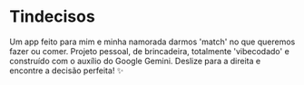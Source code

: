 # Tindecisos
Um app feito para mim e minha namorada darmos 'match' no que queremos fazer ou comer. Projeto pessoal, de brincadeira, totalmente 'vibecodado' e construído com o auxílio do Google Gemini. Deslize para a direita e encontre a decisão perfeita! ✨
